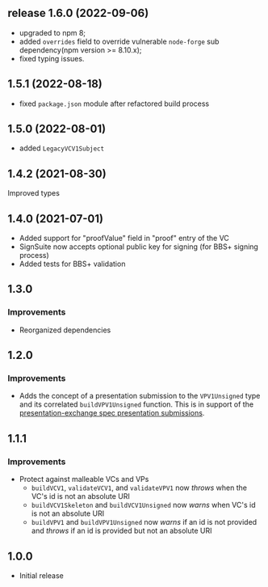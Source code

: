 ## release 1.6.0 (2022-09-06)
* upgraded to npm 8;
* added `overrides` field to override vulnerable `node-forge` sub dependency(npm version >= 8.10.x);
* fixed typing issues.

## 1.5.1 (2022-08-18)
* fixed `package.json` module after refactored build process

## 1.5.0 (2022-08-01)
* added `LegacyVCV1Subject`

## 1.4.2 (2021-08-30)

Improved types

## 1.4.0 (2021-07-01)

* Added support for "proofValue" field in "proof" entry of the VC
* SignSuite now accepts optional public key for signing (for BBS+ signing process)
* Added tests for BBS+ validation

## 1.3.0

### Improvements

* Reorganized dependencies

## 1.2.0

### Improvements

- Adds the concept of a presentation submission to the `VPV1Unsigned` type and its correlated `buildVPV1Unsigned` function. This is in support of the [presentation-exchange spec presentation submissions](https://identity.foundation/presentation-exchange/#presentation-submissions).

## 1.1.1

### Improvements

- Protect against malleable VCs and VPs
  - `buildVCV1`, `validateVCV1`, and `validateVPV1` now _throws_ when the VC's id is not an absolute URI
  - `buildVCV1Skeleton` and `buildVCV1Unsigned` now _warns_ when VC's id is not an absolute URI
  - `buildVPV1` and `buildVPV1Unsigned` now _warns_ if an id is not provided and _throws_ if an id is provided but not an absolute URI

## 1.0.0

- Initial release
